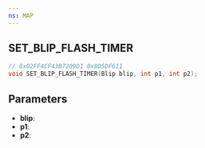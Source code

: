 ```yaml
---
ns: MAP
---
```

## SET_BLIP_FLASH_TIMER

```c
// 0x02FF4CF43B7209D1 0x8D5DF611
void SET_BLIP_FLASH_TIMER(Blip blip, int p1, int p2);
```

## Parameters
* **blip**:
* **p1**:
* **p2**:

